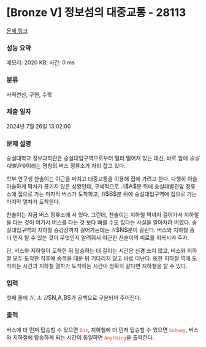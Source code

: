 # [Bronze V] 정보섬의 대중교통 - 28113 

[문제 링크](https://www.acmicpc.net/problem/28113) 

### 성능 요약

메모리: 2020 KB, 시간: 0 ms

### 분류

사칙연산, 구현, 수학

### 제출 일자

2024년 7월 26일 13:02:00

### 문제 설명

<p>숭실대학교 정보과학관은 숭실대입구역으로부터 멀리 떨어져 있는 대신, 바로 앞에 <em>숭실대별관앞</em>이라는 명칭의 버스 정류소가 자리 잡고 있다.</p>

<p>학부 연구생 찬솔이는 야근을 마치고 대중교통을 이용해 집에 가려고 한다. 다행히 아슬아슬하게 막차가 끊기지 않은 상황인데, 구체적으로 <mjx-container class="MathJax" jax="CHTML" style="font-size: 109%; position: relative;"><mjx-math class="MJX-TEX" aria-hidden="true"><mjx-mi class="mjx-i"><mjx-c class="mjx-c1D434 TEX-I"></mjx-c></mjx-mi></mjx-math><mjx-assistive-mml unselectable="on" display="inline"><math xmlns="http://www.w3.org/1998/Math/MathML"><mi>A</mi></math></mjx-assistive-mml><span aria-hidden="true" class="no-mathjax mjx-copytext">$A$</span></mjx-container>분 뒤에 숭실대별관앞 정류소에 집으로 가는 마지막 버스가 도착하고, <mjx-container class="MathJax" jax="CHTML" style="font-size: 109%; position: relative;"><mjx-math class="MJX-TEX" aria-hidden="true"><mjx-mi class="mjx-i"><mjx-c class="mjx-c1D435 TEX-I"></mjx-c></mjx-mi></mjx-math><mjx-assistive-mml unselectable="on" display="inline"><math xmlns="http://www.w3.org/1998/Math/MathML"><mi>B</mi></math></mjx-assistive-mml><span aria-hidden="true" class="no-mathjax mjx-copytext">$B$</span></mjx-container>분 뒤에 숭실대입구역에 집으로 가는 마지막 열차가 도착한다.</p>

<p>찬솔이는 지금 버스 정류소에 서 있다. 그런데, 찬솔이는 지하철 역까지 걸어가서 지하철을 타는 것이 여기서 버스를 타는 것 보다 빠를 수도 있다는 사실을 알아차려 버렸다. 숭실대입구역의 지하철 승강장까지 걸어가는데는 <mjx-container class="MathJax" jax="CHTML" style="font-size: 109%; position: relative;"><mjx-math class="MJX-TEX" aria-hidden="true"><mjx-mi class="mjx-i"><mjx-c class="mjx-c1D441 TEX-I"></mjx-c></mjx-mi></mjx-math><mjx-assistive-mml unselectable="on" display="inline"><math xmlns="http://www.w3.org/1998/Math/MathML"><mi>N</mi></math></mjx-assistive-mml><span aria-hidden="true" class="no-mathjax mjx-copytext">$N$</span></mjx-container>분이 걸린다. 버스와 지하철 중 더 먼저 탈 수 있는 것이 무엇인지 알려줘서 야근한 찬솔이의 피로를 회복시켜 주자.</p>

<p>단, 버스와 지하철이 도착한 뒤 탑승하는 데 걸리는 시간은 신경 쓰지 않고, 버스와 지하철 모두 도착한 직후에 승객을 태운 뒤 기다리지 않고 바로 떠난다. 또한 지하철 역에 도착하는 시간과 지하철 열차가 도착하는 시간이 정확히 같다면 지하철을 탈 수 있다.</p>

### 입력 

 <p>첫째 줄에 <mjx-container class="MathJax" jax="CHTML" style="font-size: 109%; position: relative;"><mjx-math class="MJX-TEX" aria-hidden="true"><mjx-mi class="mjx-i"><mjx-c class="mjx-c1D441 TEX-I"></mjx-c></mjx-mi><mjx-mo class="mjx-n"><mjx-c class="mjx-c2C"></mjx-c></mjx-mo><mjx-mi class="mjx-i" space="2"><mjx-c class="mjx-c1D434 TEX-I"></mjx-c></mjx-mi><mjx-mo class="mjx-n"><mjx-c class="mjx-c2C"></mjx-c></mjx-mo><mjx-mi class="mjx-i" space="2"><mjx-c class="mjx-c1D435 TEX-I"></mjx-c></mjx-mi></mjx-math><mjx-assistive-mml unselectable="on" display="inline"><math xmlns="http://www.w3.org/1998/Math/MathML"><mi>N</mi><mo>,</mo><mi>A</mi><mo>,</mo><mi>B</mi></math></mjx-assistive-mml><span aria-hidden="true" class="no-mathjax mjx-copytext">$N,A,B$</span></mjx-container>가 공백으로 구분되어 주어진다.</p>

### 출력 

 <p>버스에 더 먼저 탑승할 수 있으면 <span style="color:#e74c3c;"><code>Bus</code></span>, 지하철에 더 먼저 탑승할 수 있으면 <span style="color:#e74c3c;"><code>Subway</code></span>, 버스와 지하철에 탑승하게 되는 시간이 동일하면 <span style="color:#e74c3c;"><code>Anything</code></span>을 출력한다.</p>

